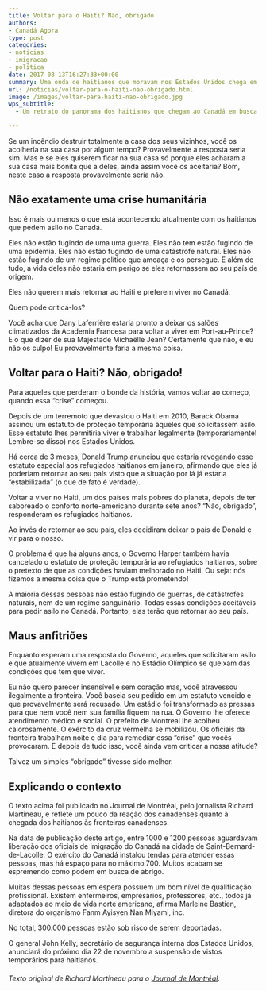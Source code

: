 ```yaml
---
title: Voltar para o Haiti? Não, obrigado
authors:
- Canadá Agora
type: post
categories:
- noticias
- imigracao
- politica
date: 2017-08-13T16:27:33+00:00
summary: Uma onda de haitianos que moravam nos Estados Unidos chega em busca de asilo no Canadá. Uma breve reflexão sobre porque eles não querem voltar para o Haiti.
url: /noticias/voltar-para-o-haiti-nao-obrigado.html
image: /images/voltar-para-haiti-nao-obrigado.jpg
wps_subtitle:
  - Um retrato do panorama dos haitianos que chegam ao Canadá em busca de asilo

---
```

Se um incêndio destruir totalmente a casa dos seus vizinhos, você os acolheria na sua casa por algum tempo? Provavelmente a resposta seria sim. Mas e se eles quiserem ficar na sua casa só porque eles acharam a sua casa mais bonita que a deles, ainda assim você os aceitaria? Bom, neste caso a resposta provavelmente seria não.

## Não exatamente uma crise humanitária

Isso é mais ou menos o que está acontecendo atualmente com os haitianos que pedem asilo no Canadá.

Eles não estão fugindo de uma uma guerra. Eles não tem estão fugindo de uma epidemia. Eles não estão fugindo de uma catástrofe natural. Eles não estão fugindo de um regime político que ameaça e os persegue. E além de tudo, a vida deles não estaria em perigo se eles retornassem ao seu país de origem.

Eles não querem mais retornar ao Haiti e preferem viver no Canadá.

Quem pode criticá-los?

Você acha que Dany Laferrière estaria pronto a deixar os salões climatizados da Academia Francesa para voltar a viver em Port-au-Prince? E o que dizer de sua Majestade Michaëlle Jean? Certamente que não, e eu não os culpo! Eu provavelmente faria a mesma coisa.

## Voltar para o Haiti? Não, obrigado!

Para aqueles que perderam o bonde da história, vamos voltar ao começo, quando essa &#8220;crise&#8221; começou.

Depois de um terremoto que devastou o Haiti em 2010, Barack Obama assinou um estatuto de proteção temporária àqueles que solicitassem asilo. Esse estatuto lhes permitiria viver e trabalhar legalmente (temporariamente! Lembre-se disso) nos Estados Unidos.

Há cerca de 3 meses, Donald Trump anunciou que estaria revogando esse estatuto especial aos refugiados haitianos em janeiro, afirmando que eles já poderiam retornar ao seu país visto que a situação por lá já estaria &#8220;estabilizada&#8221; (o que de fato é verdade).

Voltar a viver no Haiti, um dos países mais pobres do planeta, depois de ter saboreado o conforto norte-americano durante sete anos? &#8220;Não, obrigado&#8221;, responderam os refugiados haitianos.

Ao invés de retornar ao seu país, eles decidiram deixar o país de Donald e vir para o nosso.

O problema é que há alguns anos, o Governo Harper também havia cancelado o estatuto de proteção temporária ao refugiados haitianos, sobre o pretexto de que as condições haviam melhorado no Haiti. Ou seja: nós fizemos a mesma coisa que o Trump está prometendo!

A maioria dessas pessoas não estão fugindo de guerras, de catástrofes naturais, nem de um regime sanguinário. Todas essas condições aceitáveis para pedir asilo no Canadá. Portanto, elas terão que retornar ao seu país.

## Maus anfitriões

Enquanto esperam uma resposta do Governo, aqueles que solicitaram asilo e que atualmente vivem em Lacolle e no Estádio Olímpico se queixam das condições que tem que viver.

Eu não quero parecer insensível e sem coração mas, você atravessou ilegalmente a fronteira. Você baseia seu pedido em um estatuto vencido e que provavelmente será recusado. Um estádio foi transformado as pressas para que nem você nem sua família fiquem na rua. O Governo lhe oferece atendimento médico e social. O prefeito de Montreal lhe acolheu calorosamente. O exército da cruz vermelha se mobilizou. Os oficiais da fronteira trabalham noite e dia para remediar essa &#8220;crise&#8221; que vocês provocaram. E depois de tudo isso, você ainda vem criticar a nossa atitude?

Talvez um simples &#8220;obrigado&#8221; tivesse sido melhor.

## Explicando o contexto

O texto acima foi publicado no Journal de Montréal, pelo jornalista Richard Martineau, e reflete um pouco da reação dos canadenses quanto à chegada dos haitianos às fronteiras canadenses.

Na data de publicação deste artigo, entre 1000 e 1200 pessoas aguardavam liberação dos oficiais de imigração do Canadá na cidade de Saint-Bernard-de-Lacolle. O exército do Canadá instalou tendas para atender essas pessoas, mas há espaço para no máximo 700. Muitos acabam se espremendo como podem em busca de abrigo.

Muitas dessas pessoas em espera possuem um bom nível de qualificação profissional. Existem enfermeiros, empresários, professores, etc., todos já adaptados ao meio de vida norte americano, afirma Marleine Bastien, diretora do organismo Fanm Ayisyen Nan Miyami, inc.

No total, 300.000 pessoas estão sob risco de serem deportadas.

O general John Kelly, secretário de segurança interna dos Estados Unidos, anunciará do próximo dia 22 de novembro a suspensão de vistos temporários para haitianos.

###### Texto original de Richard Martineau para o <a href="http://www.journaldemontreal.com/2017/08/12/un-merci-serait-apprecie" target="_blank" rel="noopener">Journal de Montréal</a>.